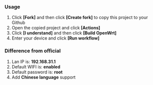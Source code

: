 ### Usage
1. Click **[Fork]** and then click **[Create fork]** to copy this project to your Github
2. Open the copied project and click **[Actions]**
3. Click **[I understand]** and then click **[Build OpenWrt]**
4. Enter your device and click **[Run workflow]**

### Difference from official
1. Lan IP is: **192.168.31.1**
2. Default WIFI is: **enabled**
3. Default password is: **root**
4. Add **Chinese language** support
